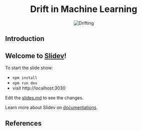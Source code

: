 <h1 align="center">Drift in Machine Learning</h1>

<p align="center">
  <img alt="Drifting" src="./public/background.png">
</p>

## Introduction

## Welcome to [Slidev](https://github.com/slidevjs/slidev)!

To start the slide show:

- `npm install`
- `npm run dev`
- visit http://localhost:3030

Edit the [slides.md](./slides.md) to see the changes.

Learn more about Slidev on [documentations](https://sli.dev/).

## References
